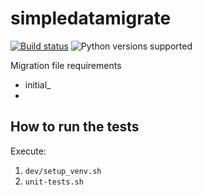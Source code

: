 # simpledatamigrate

[![Build status](https://travis-ci.com/aleasoluciones/simpledatamigrate.svg?branch=master)](https://travis-ci.com/aleasoluciones/simpledatamigrate) ![Python versions supported](https://img.shields.io/badge/supports%20python-2.7%20%7C%203.4%20%7C%203.5%20%7C%203.6%20%7C%203.7-blue.svg)

Migration file requirements
  * initial_<ver1>
  * <ver1>_<ver2>_<whatever>



## How to run the tests
Execute:
1. `dev/setup_venv.sh`
2. `unit-tests.sh`
